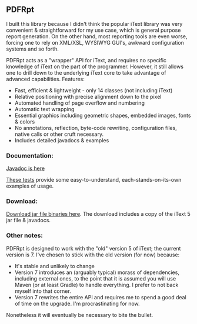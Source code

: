 ## PDFRpt

I built this library because I didn't think the popular iText library was very convenient & straightforward for my use case, which is general purpose report generation. On the other hand, most reporting tools are even worse, forcing one to rely on XML/XSL, WYSIWYG GUI's, awkward configuration systems and so forth.

PDFRpt acts as a "wrapper" API for iText, and requires no specific knowledge of iText on the part of the programmer. However, it still allows one to drill down to the underlying iText core to take advantage of advanced capabilities. Features:

* Fast, efficient & lightweight - only 14 classes (not including iText)
* Relative positioning with precise alignment down to the pixel
* Automated handling of page overflow and numbering
* Automatic text wrapping
* Essential graphics including geometric shapes, embedded images, fonts & colors
* No annotations, reflection, byte-code rewriting, configuration files, native calls or other cruft necessary.
* Includes detailed javadocs & examples

### Documentation:
[Javadoc is here](https://zaboople.github.io/javadoc/pdfrpt/overview-summary.html)

[These tests](https://github.com/zaboople/pdfrpt/tree/master/java/org/tmotte/pdfrpt/test/report) provide some easy-to-understand, each-stands-on-its-own examples of usage.

### Download:
[Download jar file binaries here](https://zaboople.github.io/downloads/pdfrpt.1.0.1.zip). The download includes a copy of the iText 5 jar file & javadocs.

### Other notes:
PDFRpt is designed to work with the "old" version 5 of iText; the current version is 7. I've chosen to stick with the old version (for now) because:
  - It's stable and unlikely to change
  - Version 7 introduces an (arguably typical) morass of dependencies, including external ones, to the point that it is assumed you will use Maven (or at least Gradle) to handle everything. I prefer to not back myself into that corner.
  - Version 7 rewrites the entire API and requires me to spend a good deal of time on the upgrade. I'm procrastinating for now.

Nonetheless it will eventually be necessary to bite the bullet.